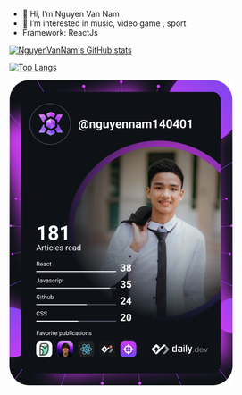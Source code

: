 - 👋 Hi, I’m Nguyen Van Nam
- 👀 I’m interested in music, video game , sport
- Framework: ReactJs



[![NguyenVanNam's GitHub stats](https://github-readme-stats.vercel.app/api?username=nguyennam140401&show_icons=true&theme=radical)](https://github.com/nguyennam140401)

 [![Top Langs](https://github-readme-stats.vercel.app/api/top-langs/?username=nguyennam140401&theme=radical)](https://github.com/nguyennam140401)

<a href="https://app.daily.dev/nguyennam140401"><img src="https://github.com/nguyennam140401/nguyennam140401/blob/main/devcard.svg" width="400" alt="Nguyễn Văn Nam"/></a>
